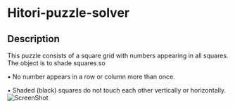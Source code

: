 # Hitori-puzzle-solver

## Description
  This puzzle consists of a square grid with numbers appearing in all squares. The object is to shade squares so
  
•	No number appears in a row or column more than once.

•	Shaded (black) squares do not touch each other vertically or horizontally.
![ScreenShot](https://github.com/naimishamanikonda/Hitori-puzzle-solver/solve1.JPG)

